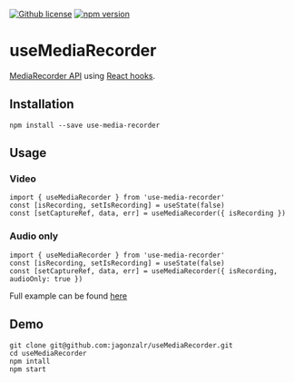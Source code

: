 [![Github license](https://img.shields.io/npm/l/use-media-recorder.svg?type=flat)](https://github.com/jagonzalr/useMediaRecorder/blob/master/README.md) [![npm version](https://img.shields.io/npm/v/use-media-recorder.svg?type=flat)](https://www.npmjs.com/package/use-media-recorder)

# useMediaRecorder

[MediaRecorder API](https://developer.mozilla.org/en-US/docs/Web/API/MediaRecorder) using [React hooks](https://reactjs.org/docs/hooks-intro.html).

## Installation

`npm install --save use-media-recorder`

## Usage

### Video

```
import { useMediaRecorder } from 'use-media-recorder'
const [isRecording, setIsRecording] = useState(false)
const [setCaptureRef, data, err] = useMediaRecorder({ isRecording })
```

### Audio only

```
import { useMediaRecorder } from 'use-media-recorder'
const [isRecording, setIsRecording] = useState(false)
const [setCaptureRef, data, err] = useMediaRecorder({ isRecording, audioOnly: true })
```

Full example can be found [here](https://github.com/jagonzalr/useMediaRecorder/blob/master/demo/App.jsx)

## Demo

```
git clone git@github.com:jagonzalr/useMediaRecorder.git
cd useMediaRecorder
npm intall
npm start
```
